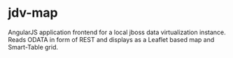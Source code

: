 # jdv-map
AngularJS application frontend for a local jboss data virtualization instance.  Reads ODATA in form of REST and displays as a Leaflet based map and Smart-Table grid.
